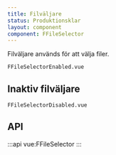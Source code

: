 ```yaml
---
title: Filväljare
status: Produktionsklar
layout: component
component: FFileSelector
---
```


Filväljare används för att välja filer.

```import
FFileSelectorEnabled.vue
```

## Inaktiv filväljare

```import
FFileSelectorDisabled.vue
```

## API

:::api
vue:FFileSelector
:::
